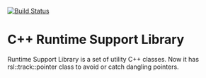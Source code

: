 [![Build Status](https://travis-ci.org/lexxmark/rsl.svg?branch=master)](https://travis-ci.org/lexxmark/rsl)

# C++ Runtime Support Library
Runtime Support Library is a set of utility C++ classes.
Now it has rsl::track::pointer class to avoid or catch dangling pointers.
